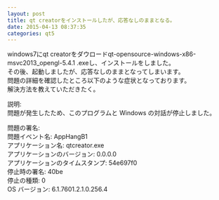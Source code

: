 ```yaml
---
layout: post
title: qt creatorをインストールしたが、応答なしのままとなる。
date: 2015-04-13 08:37:35
categories: qt5
---
```

<!-- {% raw %} -->
<p>windows7にqt creatorをダウロードqt-opensource-windows-x86-msvc2013_opengl-5.4.1 .exeし、インストールをしました。<br>
その後、起動しましたが、応答なしのままとなってしまいます。<br>
問題の詳細を確認したところ以下のような症状となっております。<br>
解決方法を教えていただきたく。</p>

<p>説明:<br>
  問題が発生したため、このプログラムと Windows の対話が停止しました。</p>

<p>問題の署名:<br>
  問題イベント名:  AppHangB1<br>
  アプリケーション名:    qtcreator.exe<br>
  アプリケーションのバージョン:   0.0.0.0<br>
  アプリケーションのタイムスタンプ: 54e697f0<br>
  停止時の署名:   40be<br>
  停止の種類:    0<br>
  OS バージョン: 6.1.7601.2.1.0.256.4</p>
<!-- {% endraw %} -->
